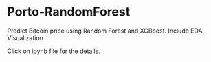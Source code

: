 # Porto-RandomForest
Predict Bitcoin price using Random Forest and XGBoost. Include EDA, Visualization

Click on ipynb file for the details.
